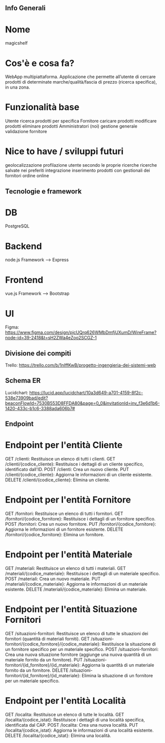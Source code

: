 ## Info Generali

# Nome
magicshelf

# Cos'è e cosa fa?
WebApp multipiattaforma.
Applicazione che permette all’utente di cercare prodotti di determinate marche/qualità/fascia di prezzo (ricerca specifica), in una zona.

# Funzionalità base
Utente
	ricerca prodotti per specifica
Fornitore
	caricare prodotti
	modificare prodotti
	eliminare prodotti
Amministratori (noi)
	gestione generale
	validazione fornitore

# Nice to have / sviluppi futuri
geolocalizzazione
profilazione utente secondo le proprie ricerche
ricerche salvate nei preferiti
integrazione inserimento prodotti con gestionali dei fornitori
ordine online

## Tecnologie e framework

# DB
PostgreSQL

# Backend
node.js
Framework --> Express

# Frontend
vue.js
Framework --> Bootstrap

# UI
Figma: https://www.figma.com/design/pjcUQrq626WMbDmfjUXumD/WireFrame?node-id=39-2418&t=sH2ZWa4eZoo2SCGZ-1

## Divisione dei compiti
Trello: https://trello.com/b/1nIffKwB/progetto-ingengieria-dei-sistemi-web

## Schema ER
Lucidchart: https://lucid.app/lucidchart/10a3d649-a701-4159-8f2c-538e73909bad/edit?beaconFlowId=7530B553D8FFDA80&page=0_0&invitationId=inv_f3e6d1b6-1420-433c-b1c6-3388ada606b7#

## Endpoint

# Endpoint per l'entità Cliente
GET /clienti: Restituisce un elenco di tutti i clienti.
GET /clienti/{codice_cliente}: Restituisce i dettagli di un cliente specifico, identificato dall'ID.
POST /clienti: Crea un nuovo cliente.
PUT /clienti/{codice_cliente}: Aggiorna le informazioni di un cliente esistente.
DELETE /clienti/{codice_cliente}: Elimina un cliente.

# Endpoint per l'entità Fornitore
GET /fornitori: Restituisce un elenco di tutti i fornitori.
GET /fornitori/{codice_fornitore}: Restituisce i dettagli di un fornitore specifico.
POST /fornitori: Crea un nuovo fornitore.
PUT /fornitori/{codice_fornitore}: Aggiorna le informazioni di un fornitore esistente.
DELETE /fornitori/{codice_fornitore}: Elimina un fornitore.

# Endpoint per l'entità Materiale
GET /materiali: Restituisce un elenco di tutti i materiali.
GET /materiali/{codice_materiale}: Restituisce i dettagli di un materiale specifico.
POST /materiali: Crea un nuovo materiale.
PUT /materiali/{codice_materiale}: Aggiorna le informazioni di un materiale esistente.
DELETE /materiali/{codice_materiale}: Elimina un materiale.

# Endpoint per l'entità Situazione Fornitori
GET /situazioni-fornitori: Restituisce un elenco di tutte le situazioni dei fornitori (quantità di materiali forniti).
GET /situazioni-fornitori/{codice_fornitore}/{codice_materiale}: Restituisce la situazione di un fornitore specifico per un materiale specifico.
POST /situazioni-fornitori: Crea una nuova situazione fornitore (aggiunge una nuova quantità di un materiale fornito da un fornitore).
PUT /situazioni-fornitori/{id_fornitore}/{id_materiale}: Aggiorna la quantità di un materiale fornito da un fornitore.
DELETE /situazioni-fornitori/{id_fornitore}/{id_materiale}: Elimina la situazione di un fornitore per un materiale specifico.

# Endpoint per l'entità Località
GET /localita: Restituisce un elenco di tutte le località.
GET /localita/{codice_istat}: Restituisce i dettagli di una località specifica, identificata dal CAP.
POST /localita: Crea una nuova località.
PUT /localita/{codice_istat}: Aggiorna le informazioni di una località esistente.
DELETE /localita/{codice_istat}: Elimina una località.